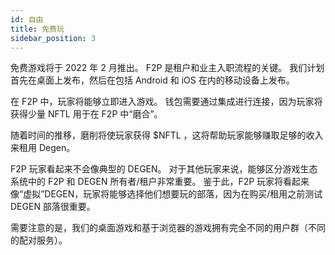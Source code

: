 ```yaml
---
id: 自由
title: 免费玩
sidebar_position: 3
---
```


免费游戏将于 2022 年 2 月推出。 F2P 是租户和业主入职流程的关键。 我们计划首先在桌面上发布，然后在包括 Android 和 iOS 在内的移动设备上发布。

在 F2P 中，玩家将能够立即进入游戏。 钱包需要通过集成进行连接，因为玩家将获得少量 NFTL 用于在 F2P 中“磨合”。

随着时间的推移，磨削将使玩家获得 $NFTL ，这将帮助玩家能够赚取足够的收入来租用 Degen。

F2P 玩家看起来不会像典型的 DEGEN。 对于其他玩家来说，能够区分游戏生态系统中的 F2P 和 DEGEN 所有者/租户非常重要。 鉴于此，F2P 玩家将看起来像“虚拟”DEGEN，玩家将能够选择他们想要玩的部落，因为在购买/租用之前测试 DEGEN 部落很重要。

需要注意的是，我们的桌面游戏和基于浏览器的游戏拥有完全不同的用户群（不同的配对服务）。
